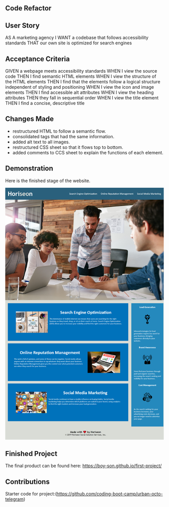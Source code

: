 ## Code Refactor

## User Story
AS A marketing agency
I WANT a codebase that follows accessibility standards
THAT our own site is optimized for search engines

## Acceptance Criteria
GIVEN a webpage meets accessibility standards
WHEN I view the source code
THEN I find semantic HTML elements
WHEN I view the structure of the HTML elements
THEN I find that the elements follow a logical structure independent of styling and positioning
WHEN I view the icon and image elements
THEN I find accessible alt attributes
WHEN I view the heading attributes
THEN they fall in sequential order
WHEN I view the title element
THEN I find a concise, descriptive title

## Changes Made
- restructured HTML to follow a semantic flow.
- consolidated tags that had the same information.
- added alt text to all images.
- restructured CSS sheet so that it flows top to bottom.
- added comments to CCS sheet to explain the functions of each element.

## Demonstration
Here is the finished stage of the website.

<img src="/assets/images/main.png.png" alt="finished website" title="SEO"> 

## Finished Project
The final product can be found here: https://boy-son.github.io/first-project/

## Contributions
Starter code for project:(https://github.com/coding-boot-camp/urban-octo-telegram)
